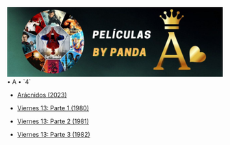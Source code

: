 <img src="https://github.com/by-Panda/Lista-de-Peliculas/blob/main/IMG/Letra%20A.jpg" alt="Imagen de la letra A">
• A •        `4`


- [Arácnidos (2023)](https://t.me/c/2150904325/211)

- [Viernes 13: Parte 1 (1980)](https://t.me/c/2150904325/99)
- [Viernes 13: Parte 2 (1981)](https://t.me/c/2150904325/100)
- [Viernes 13: Parte 3 (1982)](https://t.me/c/2150904325/101)
